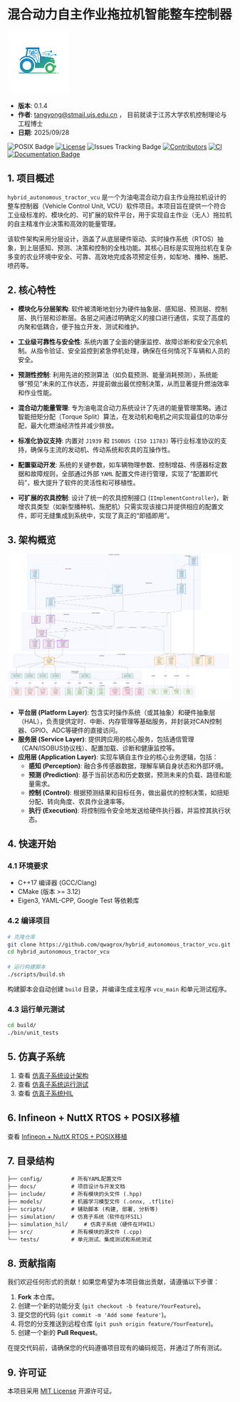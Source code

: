 # 混合动力自主作业拖拉机智能整车控制器
![image](logo.png)

- **版本**: 0.1.4
- **作者**: tangyong@stmail.ujs.edu.cn ， 目前就读于江苏大学农机控制理论与工程博士
- **日期**: 2025/09/28

![POSIX Badge](https://img.shields.io/badge/POSIX-Compliant-brightgreen?style=flat&label=POSIX)
[![License](https://img.shields.io/badge/MIT-License-blue)](https://github.com/qwagrox/hybrid_autonomous_tractor_vcu/blob/main/LICENSE)
![Issues Tracking Badge](https://img.shields.io/badge/issue_track-github-blue?style=flat&label=Issue%20Tracking)
[![Contributors](https://img.shields.io/github/contributors/qwagrox/hybrid_autonomous_tractor_vcu
)](https://github.com/qwagrox/hybrid_autonomous_tractor_vcu/graphs/contributors)
[![CI](https://github.com/qwagrox/hybrid_autonomous_tractor_vcu/actions/workflows/cmake-single-platform.yml/badge.svg)](https://github.com/qwagrox/hybrid_autonomous_tractor_vcu/actions/workflows/cmake-single-platform.yml)
[![Documentation Badge](https://github.com/apache/nuttx/workflows/Build%20Documentation/badge.svg)](https://github.com/qwagrox/hybrid_autonomous_tractor_vcu/tree/main/docs)

## 1. 项目概述

`hybrid_autonomous_tractor_vcu` 是一个为油电混合动力自主作业拖拉机设计的整车控制器（Vehicle Control Unit, VCU）软件项目。本项目旨在提供一个符合工业级标准的、模块化的、可扩展的软件平台，用于实现自主作业（无人）拖拉机的自主精准作业决策和高效的能量管理。

该软件架构采用分层设计，涵盖了从底层硬件驱动、实时操作系统（RTOS）抽象，到上层感知、预测、决策和控制的全栈功能。其核心目标是实现拖拉机在复杂多变的农业环境中安全、可靠、高效地完成各项预定任务，如犁地、播种、施肥、喷药等。

## 2. 核心特性

- **模块化与分层架构**: 软件被清晰地划分为硬件抽象层、感知层、预测层、控制层、执行层和诊断层。各层之间通过明确定义的接口进行通信，实现了高度的内聚和低耦合，便于独立开发、测试和维护。

- **工业级可靠性与安全性**: 系统内置了全面的健康监控、故障诊断和安全冗余机制。从指令验证、安全监控到紧急停机处理，确保在任何情况下车辆和人员的安全。

- **预测性控制**: 利用先进的预测算法（如负载预测、能量消耗预测），系统能够“预见”未来的工作状态，并提前做出最优控制决策，从而显著提升燃油效率和作业性能。

- **混合动力能量管理**: 专为油电混合动力系统设计了先进的能量管理策略。通过智能扭矩分配（Torque Split）算法，在发动机和电机之间实现最佳的功率分配，最大化燃油经济性并减少排放。

- **标准化协议支持**: 内置对 `J1939` 和 `ISOBUS (ISO 11783)` 等行业标准协议的支持，确保与主流的发动机、传动系统和农具的互操作性。

- **配置驱动开发**: 系统的关键参数，如车辆物理参数、控制增益、传感器标定数据和故障规则，全部通过外部 `YAML` 配置文件进行管理，实现了“配置即代码”，极大提升了软件的灵活性和可移植性。

- **可扩展的农具控制**: 设计了统一的农具控制接口 (`IImplementController`)，新增农具类型（如新型播种机、施肥机）只需实现该接口并提供相应的配置文件，即可无缝集成到系统中，实现了真正的“即插即用”。

## 3. 架构概览

![image](https://github.com/qwagrox/hybrid_autonomous_tractor_vcu/blob/main/img/integrated_vcu_architecture.png)

- **平台层 (Platform Layer)**: 包含实时操作系统（或其抽象）和硬件抽象层（HAL），负责提供定时、中断、内存管理等基础服务，并封装对CAN控制器、GPIO、ADC等硬件的直接访问。
- **服务层 (Service Layer)**: 提供跨应用的核心服务，包括通信管理（CAN/ISOBUS协议栈）、配置加载、诊断和健康监控等。
- **应用层 (Application Layer)**: 实现车辆自主作业的核心业务逻辑，包括：
  - **感知 (Perception)**: 融合多传感器数据，理解车辆自身状态和外部环境。
  - **预测 (Prediction)**: 基于当前状态和历史数据，预测未来的负载、路径和能量需求。
  - **控制 (Control)**: 根据预测结果和目标任务，做出最优的控制决策，如扭矩分配、转向角度、农具作业速率等。
  - **执行 (Execution)**: 将控制指令安全地发送给硬件执行器，并监控其执行状态。

## 4. 快速开始

### 4.1 环境要求

- C++17 编译器 (GCC/Clang)
- CMake (版本 >= 3.12)
- Eigen3, YAML-CPP, Google Test 等依赖库

### 4.2 编译项目

```bash
# 克隆仓库
git clone https://github.com/qwagrox/hybrid_autonomous_tractor_vcu.git
cd hybrid_autonomous_tractor_vcu

# 运行构建脚本
./scripts/build.sh
```

构建脚本会自动创建 `build` 目录，并编译生成主程序 `vcu_main` 和单元测试程序。

### 4.3 运行单元测试

```bash
cd build/
./bin/unit_tests
```

## 5. 仿真子系统

1. 查看 [仿真子系统设计架构](https://github.com/qwagrox/hybrid_autonomous_tractor_vcu/blob/main/docs/%E4%BB%BF%E7%9C%9F%E5%AD%90%E7%B3%BB%E7%BB%9F/simulation_architecture.md)
2. 查看 [仿真子系统运行测试](https://github.com/qwagrox/hybrid_autonomous_tractor_vcu/tree/main/simulation)
3. 查看 [仿真子系统HIL](https://github.com/qwagrox/hybrid_autonomous_tractor_vcu/tree/main/simulation_hil)

## 6. Infineon + NuttX RTOS + POSIX移植

查看 [Infineon + NuttX RTOS + POSIX移植](https://github.com/qwagrox/hybrid_autonomous_tractor_vcu/tree/main/docs/RTOS)

## 7. 目录结构

```
├── config/         # 所有YAML配置文件
├── docs/           # 项目设计与开发文档
├── include/        # 所有模块的头文件 (.hpp)
├── models/         # 机器学习模型文件 (.onnx, .tflite)
├── scripts/        # 辅助脚本 (构建, 部署, 分析等)
├── simulation/     # 仿真子系统（软件在环SIL）
├── simulation_hil/     # 仿真子系统（硬件在环HIL）
├── src/            # 所有模块的源文件 (.cpp)
└── tests/          # 单元测试、集成测试和系统测试
```

## 8. 贡献指南

我们欢迎任何形式的贡献！如果您希望为本项目做出贡献，请遵循以下步骤：

1. **Fork** 本仓库。
2. 创建一个新的功能分支 (`git checkout -b feature/YourFeature`)。
3. 提交您的代码 (`git commit -m 'Add some feature'`)。
4. 将您的分支推送到远程仓库 (`git push origin feature/YourFeature`)。
5. 创建一个新的 **Pull Request**。

在提交代码前，请确保您的代码遵循项目现有的编码规范，并通过了所有测试。

## 9. 许可证

本项目采用 [MIT License](LICENSE) 开源许可证。
